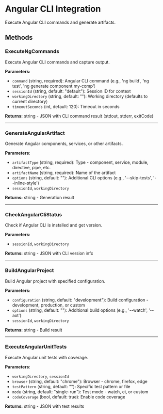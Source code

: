 # Angular CLI Integration

Execute Angular CLI commands and generate artifacts.

## Methods

### ExecuteNgCommands
Execute Angular CLI commands and capture output.

**Parameters:**
- `command` (string, required): Angular CLI command (e.g., 'ng build', 'ng test', 'ng generate component my-comp')
- `sessionId` (string, default: "default"): Session ID for context
- `workingDirectory` (string, default: ""): Working directory (defaults to current directory)
- `timeoutSeconds` (int, default: 120): Timeout in seconds

**Returns:** string - JSON with CLI command result (stdout, stderr, exitCode)

---

### GenerateAngularArtifact
Generate Angular components, services, or other artifacts.

**Parameters:**
- `artifactType` (string, required): Type - component, service, module, directive, pipe, etc.
- `artifactName` (string, required): Name of the artifact
- `options` (string, default: ""): Additional CLI options (e.g., '--skip-tests', '--inline-style')
- `sessionId`, `workingDirectory`

**Returns:** string - Generation result

---

### CheckAngularCliStatus
Check if Angular CLI is installed and get version.

**Parameters:**
- `sessionId`, `workingDirectory`

**Returns:** string - JSON with CLI version info

---

### BuildAngularProject
Build Angular project with specified configuration.

**Parameters:**
- `configuration` (string, default: "development"): Build configuration - development, production, or custom
- `options` (string, default: ""): Additional build options (e.g., '--watch', '--aot')
- `sessionId`, `workingDirectory`

**Returns:** string - Build result

---

### ExecuteAngularUnitTests
Execute Angular unit tests with coverage.

**Parameters:**
- `workingDirectory`, `sessionId`
- `browser` (string, default: "chrome"): Browser - chrome, firefox, edge
- `testPattern` (string, default: ""): Specific test pattern or file
- `mode` (string, default: "single-run"): Test mode - watch, ci, or custom
- `codeCoverage` (bool, default: true): Enable code coverage

**Returns:** string - JSON with test results
